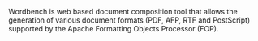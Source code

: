 Wordbench is web based document composition tool that allows the generation of various document formats (PDF, AFP, RTF and PostScript) supported by the Apache Formatting Objects Processor (FOP).